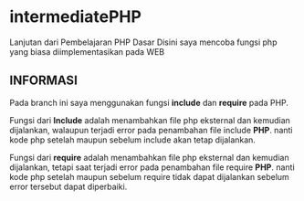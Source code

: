 # intermediatePHP
Lanjutan dari Pembelajaran PHP Dasar
Disini saya mencoba fungsi php yang biasa diimplementasikan pada WEB

**INFORMASI**
---------------------
Pada branch ini saya menggunakan fungsi **include** dan **require** pada PHP.

Fungsi dari **Include** adalah menambahkan file php eksternal dan kemudian dijalankan, walaupun terjadi error pada penambahan file include **PHP**.  nanti kode php setelah maupun sebelum include akan tetap dijalankan.

Fungsi dari **require**  adalah menambahkan file php eksternal dan kemudian dijalankan, tetapi saat terjadi error pada penambahan file require **PHP**.  nanti kode php setelah maupun sebelum require tidak dapat dijalankan sebelum error tersebut dapat diperbaiki.
